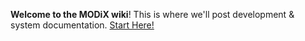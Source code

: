 **Welcome to the MODiX wiki**! This is where we'll post development & system documentation.
[Start Here!](Project-Overview)